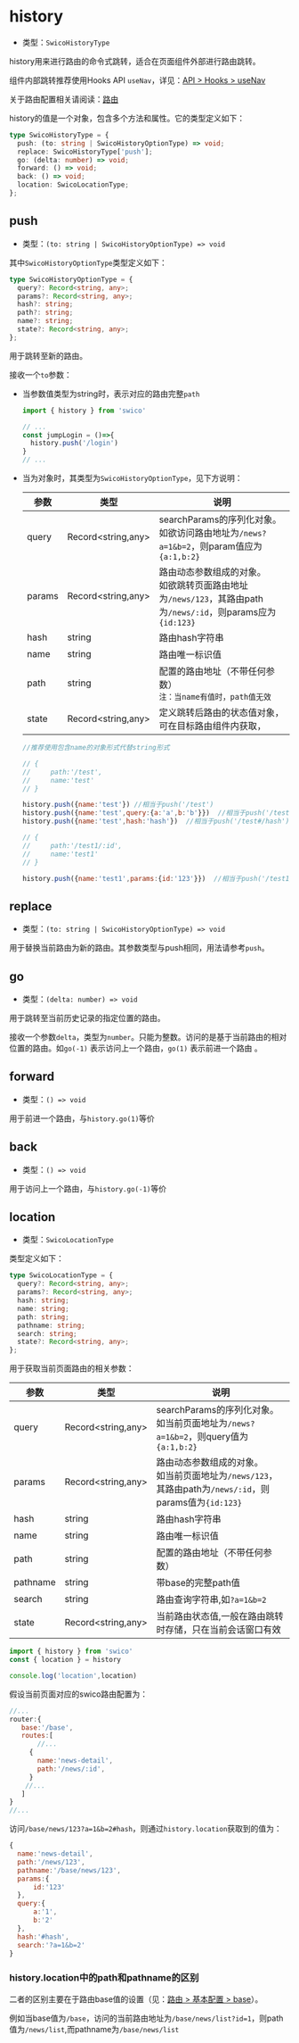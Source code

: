 
# history

- 类型：`SwicoHistoryType`

history用来进行路由的命令式跳转，适合在页面组件外部进行路由跳转。

组件内部跳转推荐使用Hooks API `useNav`，详见：[API > Hooks > useNav]

关于路由配置相关请阅读：[路由]

history的值是一个对象，包含多个方法和属性。它的类型定义如下：

```typescript
type SwicoHistoryType = {
  push: (to: string | SwicoHistoryOptionType) => void;
  replace: SwicoHistoryType['push'];
  go: (delta: number) => void;
  forward: () => void;
  back: () => void;
  location: SwicoLocationType;
};
```

## push

- 类型：`(to: string | SwicoHistoryOptionType) => void`

其中`SwicoHistoryOptionType`类型定义如下：

```typescript
type SwicoHistoryOptionType = {
  query?: Record<string, any>;
  params?: Record<string, any>;
  hash?: string;
  path?: string;
  name?: string;
  state?: Record<string, any>;
};
```

用于跳转至新的路由。

接收一个`to`参数：

- 当参数值类型为string时，表示对应的路由完整`path`
  ```typescript
  import { history } from 'swico'
  
  // ...
  const jumpLogin = ()=>{
    history.push('/login')
  }
  // ...
  ```
- 当为对象时，其类型为`SwicoHistoryOptionType`，见下方说明：

  | 参数     | 类型                 | 说明                                                                              |
  |--------|--------------------|---------------------------------------------------------------------------------|
  | query  | Record<string,any> | searchParams的序列化对象。<br/>如欲访问路由地址为`/news?a=1&b=2`，则param值应为`{a:1,b:2}`           |
  | params | Record<string,any> | 路由动态参数组成的对象。<br/>如欲跳转页面路由地址为`/news/123`，其路由path为`/news/:id`，则params应为`{id:123}` |
  | hash   | string             | 路由hash字符串                                                                       |
  | name   | string             | 路由唯一标识值                                                                         |
  | path   | string             | 配置的路由地址（不带任何参数）<br/>`注：当name有值时，path值无效`                                        |
  | state  | Record<string,any>             | 定义跳转后路由的状态值对象，可在目标路由组件内获取，                                                      |

  ```js
  //推荐使用包含name的对象形式代替string形式
  
  // {
  //     path:'/test',
  //     name:'test'        
  // }
  
  history.push({name:'test'}) //相当于push('/test')
  history.push({name:'test',query:{a:'a',b:'b'}})  //相当于push('/test?a=a&b=b')
  history.push({name:'test',hash:'hash'})  //相当于push('/test#/hash')
  
  // {
  //     path:'/test1/:id',
  //     name:'test1'        
  // }
  
  history.push({name:'test1',params:{id:'123'}})  //相当于push('/test1/123')
  ```


## replace

- 类型：`(to: string | SwicoHistoryOptionType) => void`

用于替换当前路由为新的路由。其参数类型与push相同，用法请参考`push`。


## go

- 类型：`(delta: number) => void`

用于跳转至当前历史记录的指定位置的路由。

接收一个参数`delta`，类型为`number`。只能为整数。访问的是基于当前路由的相对位置的路由。如`go(-1)` 表示访问上一个路由，`go(1)` 表示前进一个路由 。

## forward

- 类型：`() => void`

用于前进一个路由，与`history.go(1)`等价

## back

- 类型：`() => void`

用于访问上一个路由，与`history.go(-1)`等价

## location

- 类型：`SwicoLocationType`

类型定义如下：

```typescript
type SwicoLocationType = {
  query?: Record<string, any>;
  params?: Record<string, any>;
  hash: string;
  name: string; 
  path: string; 
  pathname: string; 
  search: string;
  state?: Record<string, any>;
};
```

用于获取当前页面路由的相关参数：

| 参数       | 类型                 | 说明                                                                          |
  |----------|--------------------|-----------------------------------------------------------------------------|
| query    | Record<string,any> | searchParams的序列化对象。<br/>如当前页面地址为`/news?a=1&b=2`，则query值为`{a:1,b:2}`         |
| params   | Record<string,any> | 路由动态参数组成的对象。<br/>如当前页面地址为`/news/123`，其路由path为`/news/:id`，则params值为`{id:123}` |
| hash     | string             | 路由hash字符串                                                                   |
| name     | string             | 路由唯一标识值                                                                     |
| path     | string             | 配置的路由地址（不带任何参数）                                                             |
| pathname | string             | 带base的完整path值                                                               |
| search   | string             | 路由查询字符串,如`?a=1&b=2`                                                         |
| state    | Record<string,any>             | 当前路由状态值,一般在路由跳转时存储，只在当前会话窗口有效                                               |

```typescript
import { history } from 'swico'
const { location } = history

console.log('location',location)
```

假设当前页面对应的swico路由配置为：

```js title="swico.ts"
//... 
router:{
   base:'/base',
   routes:[
       //...
     {
       name:'news-detail',
       path:'/news/:id',
     }
    //...
   ] 
}
//... 
```

访问`/base/news/123?a=1&b=2#hash`，则通过`history.location`获取到的值为：
```js
{
  name:'news-detail',
  path:'/news/123',
  pathname:'/base/news/123',
  params:{
      id:'123'
  },
  query:{
      a:'1',
      b:'2'
  },  
  hash:'#hash',
  search:'?a=1&b=2'
}
```

### history.location中的path和pathname的区别

二者的区别主要在于路由base值的设置（见：[路由 > 基本配置 > base]）。
 
例如当base值为`/base`，访问的当前路由地址为`/base/news/list?id=1`，则path值为`/news/list`,而pathname为`/base/news/list`



[API > Hooks > useNav]:/hooks.md#usenav
[路由]:/router.md
[路由 > 基本配置 > base]:/router.md#base
